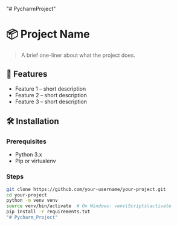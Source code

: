 "# PycharmProject" 
# 📦 Project Name

> A brief one-liner about what the project does.

## 🚀 Features
- Feature 1 – short description
- Feature 2 – short description
- Feature 3 – short description

## 🛠️ Installation

### Prerequisites
- Python 3.x
- Pip or virtualenv

### Steps

```bash
git clone https://github.com/your-username/your-project.git
cd your-project
python -m venv venv
source venv/bin/activate  # On Windows: venv\Scripts\activate
pip install -r requirements.txt
"# Pycharm_Project" 
